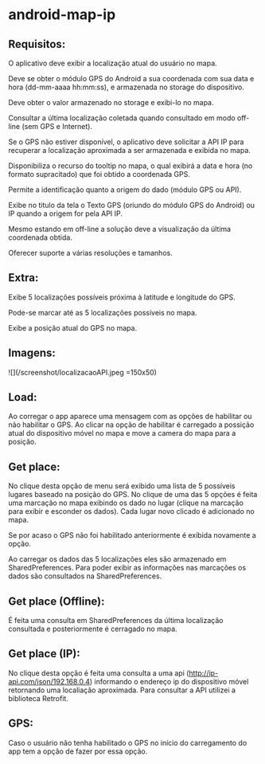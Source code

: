 # android-map-ip

## Requisitos: 

O aplicativo deve exibir a localização atual do usuário no mapa. 

Deve se obter o módulo GPS do Android a sua coordenada com sua data e hora (dd-mm-aaaa hh:mm:ss), e armazenada no storage do dispositivo. 

Deve obter o valor armazenado no storage e exibi-lo no mapa. 

Consultar a última localização coletada quando consultado em modo off-line (sem GPS e Internet).

Se o GPS não estiver disponível, o aplicativo deve solicitar a API IP para recuperar a localização
aproximada a ser armazenada e exibida no mapa.

Disponibiliza o recurso do tooltip no mapa, o qual exibirá a data e hora (no formato supracitado) que
foi obtido a coordenada GPS.

Permite a identificação quanto a origem do dado (módulo GPS ou API). 

Exibe no titulo da tela o Texto GPS (oriundo do módulo GPS do Android) ou IP quando a origem for pela API IP.

Mesmo estando em off-line a solução deve a visualização da última coordenada obtida.

Oferecer suporte a várias resoluções e tamanhos.

## Extra: 
Exibe 5 localizações possíveis próxima à latitude e longitude do GPS.

Pode-se marcar até as 5 localizações possíveis no mapa.

Exibe a posição atual do GPS no mapa.

## Imagens: 
![](/screenshot/localizacaoAPI.jpeg =150x50)


## Load: 
Ao corregar o app aparece uma mensagem com as opções de habilitar ou não habilitar o GPS. Ao clicar na opção de habilitar é carregado a possição atual do dispositivo móvel no mapa e move a camera do mapa para a posição.    

## Get place:
No clique desta opção de menu será exibido uma lista de 5 possíveis lugares baseado na posição do GPS. No clique de uma das 5 opções é feita uma marcação no mapa exibindo os dado no lugar (clique na marcação para exibir e esconder os dados). Cada lugar novo clicado é adicionado no mapa.

Se por acaso o GPS não foi habilitado anteriormente é exibida novamente a opção. 

Ao carregar os dados das 5 localizações eles são armazenado em SharedPreferences. Para poder exibir as informações nas marcações os dados são consultados na SharedPreferences.

## Get place (Offline): 
É feita uma consulta em SharedPreferences da última localização consultada e posteriormente é cerragado no mapa.

## Get place (IP): 
No clique desta opção é feita uma consulta a uma api (http://ip-api.com/json/192.168.0.4) informando o endereço ip do dispositivo móvel retornando uma localiação aproximada. Para consultar a API utilizei a biblioteca Retrofit.

## GPS: 
Caso o usuário não tenha habilitado o GPS no início do carregamento do app tem a opção de fazer por essa opção.
